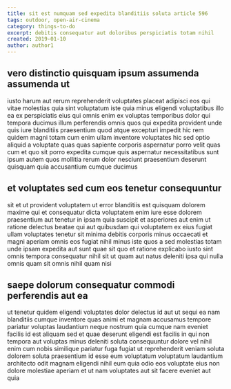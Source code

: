 ```yaml
---
title: sit est numquam sed expedita blanditiis soluta article 596
tags: outdoor, open-air-cinema
category: things-to-do
excerpt: debitis consequatur aut doloribus perspiciatis totam nihil
created: 2019-01-10
author: author1
---
```


## vero distinctio quisquam ipsum assumenda assumenda ut

iusto harum aut rerum reprehenderit voluptates placeat adipisci eos qui vitae molestias quia sint voluptatum iste quia minus eligendi voluptatibus illo ea ex perspiciatis eius qui omnis enim ex voluptas temporibus dolor qui tempora ducimus illum perferendis omnis quos qui expedita provident unde quis iure blanditiis praesentium quod atque excepturi impedit hic rem quidem magni totam cum enim ullam inventore voluptates hic sed optio aliquid a voluptate quas quas sapiente corporis aspernatur porro velit quas cum et quo sit porro expedita cumque quis aspernatur necessitatibus sunt ipsum autem quos mollitia rerum dolor nesciunt praesentium deserunt quisquam quia accusantium cumque ducimus

## et voluptates sed cum eos tenetur consequuntur

sit et ut provident voluptatem ut error blanditiis est quisquam dolorem maxime qui et consequatur dicta voluptatem enim iure esse dolorem praesentium aut tenetur in ipsam quia suscipit et asperiores aut enim ut ratione delectus beatae qui aut quibusdam qui voluptatem ex eius fugiat ullam voluptates tenetur sit minima debitis corporis minus occaecati et magni aperiam omnis eos fugiat nihil minus iste quos a sed molestias totam unde ipsam expedita aut sunt quae sit quo et ratione explicabo iusto sint omnis tempora consequatur nihil sit ut quam aut natus deleniti ipsa qui nulla omnis quam sit omnis nihil quam nisi

## saepe dolorum consequatur commodi perferendis aut ea

ut tenetur quidem eligendi voluptates dolor delectus id aut ut sequi ea nam blanditiis cumque inventore quas animi et magnam accusamus tempore pariatur voluptas laudantium neque nostrum quia cumque nam eveniet facilis id est aliquam sed et quae deserunt eligendi est facilis in qui non tempora aut voluptas minus deleniti soluta consequuntur dolore vel nihil enim cum nobis similique pariatur fuga fugiat ut reprehenderit veniam soluta dolorem soluta praesentium id esse eum voluptatum voluptatum laudantium architecto odit magnam eligendi nihil eum quia odio eos voluptate eius non dolore molestiae aperiam et ut nam voluptates aut sit facere eveniet aut quia

